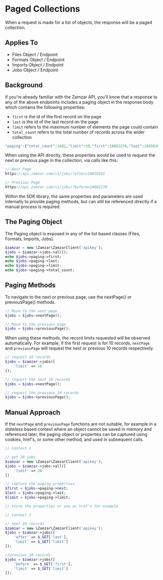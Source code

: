 # Paged Collections

When a request is made for a list of objects, the response will be a paged collection.

## Applies To

- Files Object / Endpoint
- Formats Object / Endpoint
- Imports Object / Endpoint
- Jobs Object / Endpoint

## Background

If you're already familiar with the Zamzar API, you'll know that a response to any of the above endpoints includes a paging object in the response body which contains the following properties:

- <code>first</code> is the id of the first record on the page 
- <code>last</code> is the id of the last record on the page
- <code>limit</code> refers to the maximum number of elements the page could contain
- <code>total_count</code> refers to the total number of records across the wider collection

```php
"paging":{"total_count":1682,"limit":50,"first":18882270,"last":18856502}
```

When using the API directly, these properties would be used to request the next or previous page in the collection, via calls like this:

```php
// Next Page
https://api.zamzar.com/v1/jobs/?after=18856502

// Previous Page
https://api.zamzar.com/v1/jobs/?before=18882270
```

Within the SDK library, the same properties and parameters are used internally to provide paging methods, but can still be referenced directly if a manual process is required.

## The Paging Object

The Paging object is exposed in any of the list based classes (Files, Formats, Imports, Jobs).

```php
$zamzar = new \Zamzar\ZamzarClient('apikey');
$jobs = $zamzar->jobs->all();
echo $jobs->paging->first;
echo $jobs->paging->last;
echo $jobs->paging->limit;
echo $jobs->paging->total_count;
```

## Paging Methods

To navigate to the next or previous page, use the nextPage() or previousPage() methods.

```php
// Move to the next page
$jobs = $jobs->nextPage();

// Move to the previous page
$jobs = $jobs->previousPage();
```

When using these methods, the record limits requested will be observed automatically. For example, if the first request is for 10 records, <code>nextPage</code> and <code>previousPage</code> will request the next or previous 10 records respectively.

```php
// request 10 records
$jobs = $zamzar->jobs([
    'limit' => 10
]);

// request the next 10 records
$jobs = $jobs->nextPage();

// request the previous 10 records
$jobs = $jobs->previousPage();
```

## Manual Approach

If the <code>nextPage</code> and <code>previousPage</code> functions are not suitable, for example in a stateless based context where an object cannot be saved in memory and referenced later, the paging object or properties can be captured using cookies, href's, or some other method, and used in subsequent calls.

```php 
// Context 1

// get 20 jobs
$zamzar = new \Zamzar\ZamzarClient('apikey');
$jobs = $zamzar->jobs->all([
    'limit' => 20
])

// capture the paging properties
$first = $jobs->paging->next;
$last = $jobs->paging->last;
$limit = $jobs->paging->limit; 

// store the properties or use as href's for example

// Context 2

// next 10 records
$zamzar = new \Zamzar\ZamzarClient('apikey');
$jobs = $zamzar->jobs([
    'after' => $_GET['last'],
    'limit' => $_GET['limit']
]);

//previous 10 records
$jobs = $zamzar->jobs([
    'before' => $_GET['first'],
    'limit' => $_GET['limit']
]);
```

